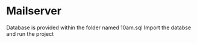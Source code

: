 # Mailserver
Database is provided within the folder named 10am.sql
Import the databse and run the project
